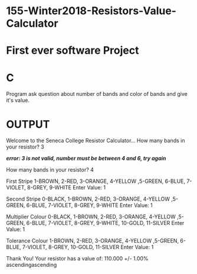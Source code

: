 # 155-Winter2018-Resistors-Value-Calculator
# First ever software Project
# C
Program ask question about number of bands and color of bands and give it's value.

# OUTPUT

Welcome to the Seneca College Resistor Calculator...
How many bands in your resistor? 3


***error: 3 is not valid, number must be between 4 and 6, try again***


How many bands in your resistor? 4

First Stripe
1-BROWN, 2-RED, 3-ORANGE, 4-YELLOW ,5-GREEN, 6-BLUE, 7-VIOLET, 8-GREY, 9-WHITE
Enter Value: 1

Second Stripe
0-BLACK, 1-BROWN, 2-RED, 3-ORANGE, 4-YELLOW ,5-GREEN, 6-BLUE, 7-VIOLET, 8-GREY, 9-WHITE
Enter Value: 1

Multiplier Colour
0-BLACK, 1-BROWN, 2-RED, 3-ORANGE, 4-YELLOW ,5-GREEN, 6-BLUE, 7-VIOLET, 8-GREY, 9-WHITE, 10-GOLD, 11-SILVER
Enter Value: 1

Tolerance Colour
1-BROWN, 2-RED, 3-ORANGE, 4-YELLOW ,5-GREEN, 6-BLUE, 7-VIOLET, 8-GREY, 10-GOLD, 11-SILVER
Enter Value: 1

Thank You!
Your resistor has a value of: 110.000 +/- 1.00%
ascendingascending
